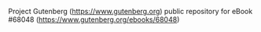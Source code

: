Project Gutenberg (https://www.gutenberg.org) public repository for eBook #68048 (https://www.gutenberg.org/ebooks/68048)
